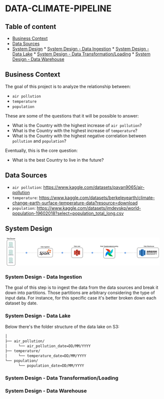 # DATA-CLIMATE-PIPELINE

## Table of content
- [Business Context](#business_context)
- [Data Sources](#data_sources)
- [System Design](#system_design)
      * [System Design - Data Ingestion](#system_design_data_ingestion)
      * [System Design - Data Lake](#system_design_data_lake)
      * [System Design - Data Transformation/Loading](#system_design_data_transformation)
      * [System Design - Data Warehouse](#system_design_data_warehouse)


<a name="business_context"/>

## Business Context
The goal of this project is to analyze the relationship between:
* `air pollution`
* `temperature` 
* `population`

These are some of the questions that it will be possible to answer:
* What is the Country with the highest increase of `air pollution`?
* What is the Country with the highest increase of `temperature`?
* What is the Country with the highest negative correlation between `pollution` and `population`?

Eventually, this is the core question:
* What is the best Country to live in the future?

<a name="data_sources"/>

## Data Sources
* `air pollution`: https://www.kaggle.com/datasets/pavan9065/air-pollution 
* `temperature`: https://www.kaggle.com/datasets/berkeleyearth/climate-change-earth-surface-temperature-data?resource=download 
* `population`: https://www.kaggle.com/datasets/imdevskp/world-population-19602018?select=population_total_long.csv 

<a name="system_design"/>

## System Design
![alt](docs/images/data_climate_workflow.drawio.png)

<a name="system_design_data_ingestion"/>

### System Design - Data Ingestion
The goal of this step is to ingest the data from the data sources and break it down into partitions. Those partitions are arbitrary considering the type of input data. For instance, for this specific case it's better broken down each dataset by date. 

<a name="system_design_data_lake"/>

### System Design - Data Lake
Below there's the folder structure of the data lake on S3:
```
│
├── air_pollution/
│     └── air_pollution_date=DD/MM/YYYY
├── temperature/
│     └── temperature_date=DD/MM/YYYY
└── population/
      └── population_date=DD/MM/YYYY
```

<a name="system_design_data_transformation"/>

### System Design - Data Transformation/Loading

<a name="system_design_data_warehouse"/>

### System Design - Data Warehouse


